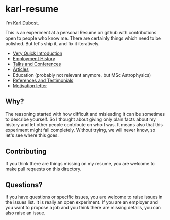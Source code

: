 karl-resume
===========

I'm [Karl Dubost](http://www.la-grange.net/karl/).

This is an experiment at a personal Resume on github with contributions open to people who know me. There are certainly things which need to be polished. But let's ship it, and fix it iteratively.

* [Very Quick Introduction](https://github.com/karlcow/karl-resume/blob/master/quick-intro.md)
* [Employment History](https://github.com/karlcow/karl-resume/blob/master/employment.md)
* [Talks and Conferences](https://github.com/karlcow/karl-resume/blob/master/conferences.md)
* [Articles](https://github.com/karlcow/karl-resume/blob/master/publications.md)
* Education (probably not relevant anymore, but MSc Astrophysics)
* [References and Testimonials](https://github.com/karlcow/karl-resume/blob/master/references.md)
* [Motivation letter](https://github.com/karlcow/karl-resume/blob/master/motivation-letter.md)


## Why? ##

The reasoning started with how difficult and misleading it can be sometimes to describe yourself. So I thought about giving only plain facts about my history and let other people contribute on who I was. It means also that this experiment might fail completely. Without trying, we will never know, so let's see where this goes.

## Contributing  ##

If you think there are things missing on my resume, you are welcome to make pull requests on this directory.

## Questions? ##

If you have questions or specific issues, you are welcome to raise issues in the issues list. It is really an open experiment. If you are an employer and you want to propose a job and you think there are missing details, you can also raise an issue.